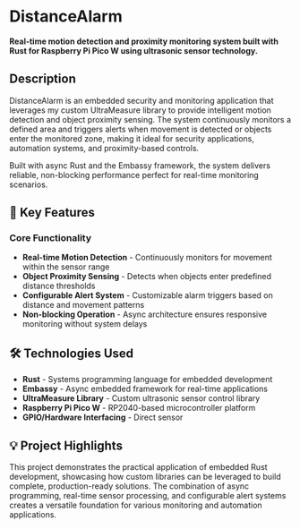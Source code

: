 # DistanceAlarm

**Real-time motion detection and proximity monitoring system built with Rust for Raspberry Pi Pico W using ultrasonic sensor technology.**

## Description

DistanceAlarm is an embedded security and monitoring application that leverages my custom UltraMeasure library to provide intelligent motion detection and object proximity sensing. The system continuously monitors a defined area and triggers alerts when movement is detected or objects enter the monitored zone, making it ideal for security applications, automation systems, and proximity-based controls.

Built with async Rust and the Embassy framework, the system delivers reliable, non-blocking performance perfect for real-time monitoring scenarios.

## 🔧 Key Features

### Core Functionality

- **Real-time Motion Detection** - Continuously monitors for movement within the sensor range
- **Object Proximity Sensing** - Detects when objects enter predefined distance thresholds
- **Configurable Alert System** - Customizable alarm triggers based on distance and movement patterns
- **Non-blocking Operation** - Async architecture ensures responsive monitoring without system delays


## 🛠️ Technologies Used

- **Rust** - Systems programming language for embedded development
- **Embassy** - Async embedded framework for real-time applications
- **UltraMeasure Library** - Custom ultrasonic sensor control library
- **Raspberry Pi Pico W** - RP2040-based microcontroller platform
- **GPIO/Hardware Interfacing** - Direct sensor

## 💡 Project Highlights

This project demonstrates the practical application of embedded Rust development, showcasing how custom libraries can be leveraged to build complete, production-ready solutions. The combination of async programming, real-time sensor processing, and configurable alert systems creates a versatile foundation for various monitoring and automation applications.